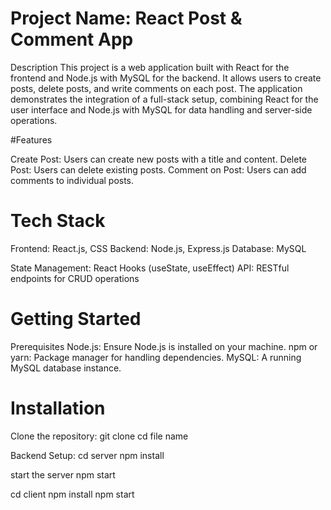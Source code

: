 # Project Name: React Post & Comment App

Description
This project is a web application built with React for the frontend and Node.js with MySQL for the backend. It allows users to create posts, delete posts, and write comments on each post. The application demonstrates the integration of a full-stack setup, combining React for the user interface and Node.js with MySQL for data handling and server-side operations.

#Features

Create Post: Users can create new posts with a title and content.
Delete Post: Users can delete existing posts.
Comment on Post: Users can add comments to individual posts.

# Tech Stack
Frontend: React.js, CSS
Backend: Node.js, Express.js
Database: MySQL

State Management: React Hooks (useState, useEffect)
API: RESTful endpoints for CRUD operations


# Getting Started
Prerequisites
Node.js: Ensure Node.js is installed on your machine.
npm or yarn: Package manager for handling dependencies.
MySQL: A running MySQL database instance.

# Installation
Clone the repository:
git clone 
cd file name

 
Backend Setup:
cd server
npm install

start the server 
npm start


cd client 
npm install
npm start



